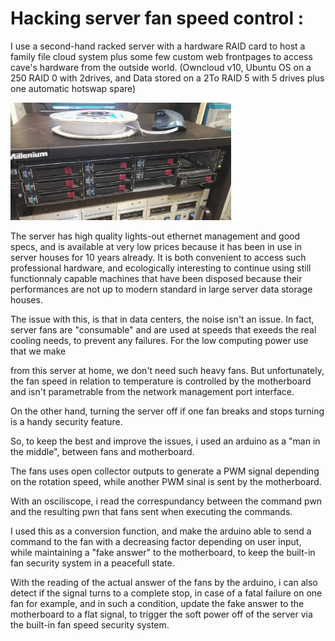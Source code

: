 # Hacking server fan speed control : 



I use a second-hand racked server with a hardware RAID card to host a family file cloud system  plus some few custom web frontpages to access cave's hardware from the outside world. (Owncloud v10, Ubuntu OS on a 250 RAID 0 with 2drives, and Data stored on a 2To RAID 5 with 5 drives plus one automatic hotswap spare)



<img src="server.png" alt="IMG_20190223_163526" style="max-width:70%;" />

The server has high quality lights-out ethernet management and good specs, and is available at very low prices because it has been in use in server houses for 10 years already. It is both convenient to access such professional hardware, and ecologically interesting to continue using still functionnaly capable machines that have been disposed because their performances are not up to modern standard in large server data storage houses.



The issue with this, is that in data centers, the noise isn't an issue. In fact, server fans are "consumable" and are used at speeds that exeeds the real cooling needs, to prevent any failures. For the low computing power use that we make 

from this server at home, we don't need such heavy fans. But unfortunately, the fan speed in relation to temperature is controlled by the motherboard and isn't parametrable from the network management port interface.

On the other hand,  turning the server off if one fan breaks and stops turning is a handy security feature.

So, to keep the best and improve the issues, i used an arduino as a "man in the middle", between fans and motherboard.

The fans uses open collector outputs to generate a PWM signal depending on the rotation speed, while another PWM sinal is sent by the motherboard.

With an osciliscope, i read the correspundancy between the command pwn and the resulting pwn that fans sent when executing the commands.

I used this as a conversion function, and make the arduino able to send a command to the fan with a decreasing factor depending on user input, while maintaining a "fake answer" to the motherboard, to keep the built-in fan security system in a peacefull state.

With the reading of the actual answer of the fans by the arduino, i can also detect if the signal turns to a complete stop, in case of a fatal failure on one fan for example, and in such a condition, update the fake answer to the motherboard to a flat signal, to trigger the soft power off of the server via the built-in fan speed security system.